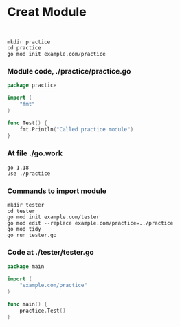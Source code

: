 # Creat Module

### 
```
```

### 
```
mkdir practice
cd practice
go mod init example.com/practice
```

### Module code, ./practice/practice.go
```go
package practice

import (
	"fmt"
)

func Test() {
	fmt.Println("Called practice module")
}
```

### At file ./go.work
```
go 1.18
use ./practice
```

### Commands to import module 
```
mkdir tester
cd tester
go mod init example.com/tester
go mod edit --replace example.com/practice=../practice
go mod tidy
go run tester.go
```
### Code at ./tester/tester.go
```go
package main

import (
	"example.com/practice"
)

func main() {
	practice.Test()
}
```
